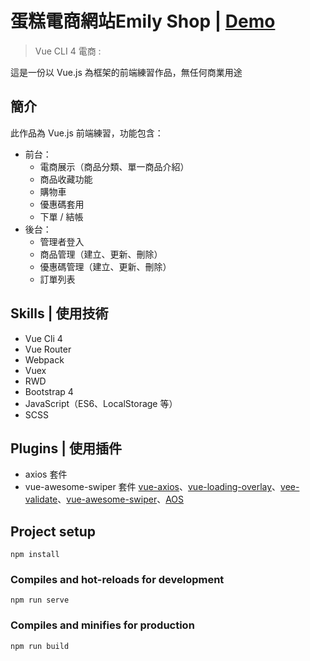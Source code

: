 # 蛋糕電商網站Emily Shop | [Demo](https://peggyted0129.github.io/VUEX_TEST06/)  

> Vue CLI 4 電商 :

這是一份以 Vue.js 為框架的前端練習作品，無任何商業用途


## 簡介

此作品為 Vue.js 前端練習，功能包含：

- 前台：
  - 電商展示（商品分類、單一商品介紹）
  - 商品收藏功能
  - 購物車
  - 優惠碼套用
  - 下單 / 結帳
- 後台：
  - 管理者登入
  - 商品管理（建立、更新、刪除）
  - 優惠碼管理（建立、更新、刪除）
  - 訂單列表
  
## Skills | 使用技術

- Vue Cli 4
- Vue Router
- Webpack
- Vuex
- RWD
- Bootstrap 4
- JavaScript（ES6、LocalStorage 等）
- SCSS

## Plugins | 使用插件

- axios 套件
- vue-awesome-swiper 套件
[vue-axios](https://www.npmjs.com/package/vue-axios)、[vue-loading-overlay](https://www.npmjs.com/package/vue-loading-overlay)、[vee-validate](https://logaretm.github.io/vee-validate/)、[vue-awesome-swiper](https://github.surmon.me/vue-awesome-swiper/)、[AOS](https://michalsnik.github.io/aos/)


## Project setup
```
npm install
```

### Compiles and hot-reloads for development
```
npm run serve
```

### Compiles and minifies for production
```
npm run build
```

